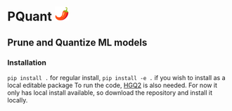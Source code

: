 # PQuant ![alt text](docs/_static/image.png)

## Prune and Quantize ML models


### Installation

```pip install .``` for regular install, ```pip install -e .``` if you wish to install as a local editable package
To run the code, [HGQ2](https://github.com/calad0i/HGQ2) is also needed. For now it only has local install available, so download the repository and install it locally.
